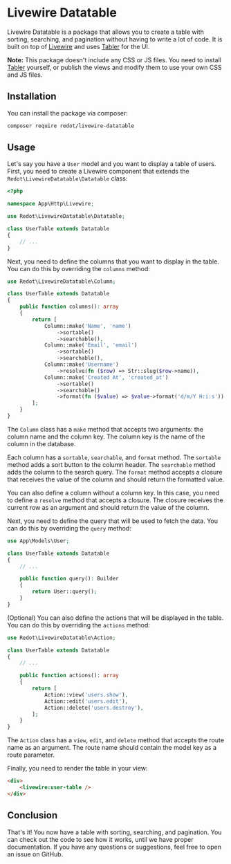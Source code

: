 # Livewire Datatable

Livewire Datatable is a package that allows you to create a table with sorting, searching, and pagination without having to write a lot of code. It is built on top of [Livewire](https://laravel-livewire.com/) and uses [Tabler](https://tabler.io/) for the UI.

**Note:** This package doesn't include any CSS or JS files. You need to install [Tabler](https://tabler.io/) yourself, or publish the views and modify them to use your own CSS and JS files.

## Installation

You can install the package via composer:

```bash
composer require redot/livewire-datatable
```

## Usage

Let's say you have a `User` model and you want to display a table of users. First, you need to create a Livewire component that extends the `Redot\LivewireDatatable\Datatable` class:

```php
<?php

namespace App\Http\Livewire;

use Redot\LivewireDatatable\Datatable;

class UserTable extends Datatable
{
    // ...
}
```

Next, you need to define the columns that you want to display in the table. You can do this by overriding the `columns` method:

```php
use Redot\LivewireDatatable\Column;

class UserTable extends Datatable
{
    public function columns(): array
    {
        return [
            Column::make('Name', 'name')
                ->sortable()
                ->searchable(),
            Column::make('Email', 'email')
                ->sortable()
                ->searchable(),
            Column::make('Username')
                ->resolve(fn ($row) => Str::slug($row->name)),
            Column::make('Created At', 'created_at')
                ->sortable()
                ->searchable()
                ->format(fn ($value) => $value->format('d/m/Y H:i:s'))
        ];
    }
}
```

The `Column` class has a `make` method that accepts two arguments: the column name and the column key. The column key is the name of the column in the database.

Each column has a `sortable`, `searchable`, and `format` method. The `sortable` method adds a sort button to the column header. The `searchable` method adds the column to the search query. The `format` method accepts a closure that receives the value of the column and should return the formatted value.

You can also define a column without a column key. In this case, you need to define a `resolve` method that accepts a closure. The closure receives the current row as an argument and should return the value of the column.

Next, you need to define the query that will be used to fetch the data. You can do this by overriding the `query` method:

```php
use App\Models\User;

class UserTable extends Datatable
{
    // ...

    public function query(): Builder
    {
        return User::query();
    }
}
```

(Optional) You can also define the actions that will be displayed in the table. You can do this by overriding the `actions` method:

```php
use Redot\LivewireDatatable\Action;

class UserTable extends Datatable
{
    // ...

    public function actions(): array
    {
        return [
            Action::view('users.show'),
            Action::edit('users.edit'),
            Action::delete('users.destroy'),
        ];
    }
}
```

The `Action` class has a `view`, `edit`, and `delete` method that accepts the route name as an argument. The route name should contain the model key as a route parameter.

Finally, you need to render the table in your view:

```html
<div>
    <livewire:user-table />
</div>
```

## Conclusion

That's it! You now have a table with sorting, searching, and pagination. You can check out the code to see how it works, until we have proper documentation. If you have any questions or suggestions, feel free to open an issue on GitHub.